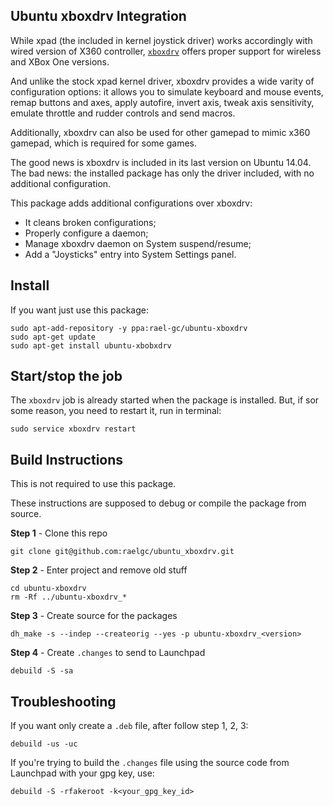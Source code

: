 Ubuntu xboxdrv Integration
----------------------------

While xpad (the included in kernel joystick driver) works accordingly with wired version of X360 controller, [`xboxdrv`](http://pingus.seul.org/~grumbel/xboxdrv/) offers proper support for wireless and XBox One versions.

And unlike the stock xpad kernel driver, xboxdrv provides a wide varity of configuration options: it allows you to simulate keyboard and mouse events, remap buttons and axes, apply autofire, invert axis, tweak axis sensitivity, emulate throttle and rudder controls and send macros.

Additionally, xboxdrv can also be used for other gamepad to mimic x360 gamepad, which is required for some games.

The good news is xboxdrv is included in its last version on Ubuntu 14.04. The bad news: the installed package has only the driver included, with no additional configuration.

This package adds additional configurations over xboxdrv:

- It cleans broken configurations;
- Properly configure a daemon;
- Manage xboxdrv daemon on System suspend/resume;
- Add a "Joysticks" entry into System Settings panel.


## Install

If you want just use this package:

```term
sudo apt-add-repository -y ppa:rael-gc/ubuntu-xboxdrv
sudo apt-get update
sudo apt-get install ubuntu-xbobxdrv
```

## Start/stop the job

The `xboxdrv` job is already started when the package is installed. But, if sor some reason, you need to restart it, run in terminal:

```term
sudo service xboxdrv restart
```

## Build Instructions

This is not required to use this package.

These instructions are supposed to debug or compile the package from source.

**Step 1** - Clone this repo

```term
git clone git@github.com:raelgc/ubuntu_xboxdrv.git
```

**Step 2** - Enter project and remove old stuff

```term
cd ubuntu-xboxdrv
rm -Rf ../ubuntu-xboxdrv_*
```
**Step 3** - Create source for the packages

```term
dh_make -s --indep --createorig --yes -p ubuntu-xboxdrv_<version>
```

**Step 4** - Create `.changes` to send to Launchpad

```term
debuild -S -sa
```

## Troubleshooting

If you want only create a `.deb` file, after follow step 1, 2, 3:

```term
debuild -us -uc
```

If you're trying to build the `.changes` file using the source code from Launchpad with your gpg key, use:

```term
debuild -S -rfakeroot -k<your_gpg_key_id>
```
